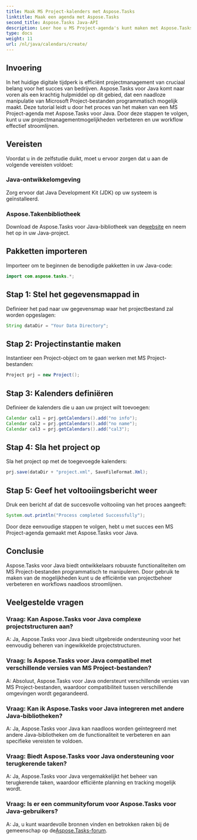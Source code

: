 ```yaml
---
title: Maak MS Project-kalenders met Aspose.Tasks
linktitle: Maak een agenda met Aspose.Tasks
second_title: Aspose.Tasks Java-API
description: Leer hoe u MS Project-agenda's kunt maken met Aspose.Tasks voor Java. Stroomlijn projectbeheer met gemak.
type: docs
weight: 11
url: /nl/java/calendars/create/
---
```

## Invoering
In het huidige digitale tijdperk is efficiënt projectmanagement van cruciaal belang voor het succes van bedrijven. Aspose.Tasks voor Java komt naar voren als een krachtig hulpmiddel op dit gebied, dat een naadloze manipulatie van Microsoft Project-bestanden programmatisch mogelijk maakt. Deze tutorial leidt u door het proces van het maken van een MS Project-agenda met Aspose.Tasks voor Java. Door deze stappen te volgen, kunt u uw projectmanagementmogelijkheden verbeteren en uw workflow effectief stroomlijnen.
## Vereisten
Voordat u in de zelfstudie duikt, moet u ervoor zorgen dat u aan de volgende vereisten voldoet:
### Java-ontwikkelomgeving
Zorg ervoor dat Java Development Kit (JDK) op uw systeem is geïnstalleerd.
### Aspose.Takenbibliotheek
 Download de Aspose.Tasks voor Java-bibliotheek van de[website](https://releases.aspose.com/tasks/java/) en neem het op in uw Java-project.

## Pakketten importeren
Importeer om te beginnen de benodigde pakketten in uw Java-code:
```java
import com.aspose.tasks.*;
```
## Stap 1: Stel het gegevensmappad in
Definieer het pad naar uw gegevensmap waar het projectbestand zal worden opgeslagen:
```java
String dataDir = "Your Data Directory";
```
## Stap 2: Projectinstantie maken
Instantieer een Project-object om te gaan werken met MS Project-bestanden:
```java
Project prj = new Project();
```
## Stap 3: Kalenders definiëren
Definieer de kalenders die u aan uw project wilt toevoegen:
```java
Calendar cal1 = prj.getCalendars().add("no info");
Calendar cal2 = prj.getCalendars().add("no name");
Calendar cal3 = prj.getCalendars().add("cal3");
```
## Stap 4: Sla het project op
Sla het project op met de toegevoegde kalenders:
```java
prj.save(dataDir + "project.xml", SaveFileFormat.Xml);
```
## Stap 5: Geef het voltooiingsbericht weer
Druk een bericht af dat de succesvolle voltooiing van het proces aangeeft:
```java
System.out.println("Process completed Successfully");
```
Door deze eenvoudige stappen te volgen, hebt u met succes een MS Project-agenda gemaakt met Aspose.Tasks voor Java.

## Conclusie
Aspose.Tasks voor Java biedt ontwikkelaars robuuste functionaliteiten om MS Project-bestanden programmatisch te manipuleren. Door gebruik te maken van de mogelijkheden kunt u de efficiëntie van projectbeheer verbeteren en workflows naadloos stroomlijnen.
## Veelgestelde vragen
### Vraag: Kan Aspose.Tasks voor Java complexe projectstructuren aan?
A: Ja, Aspose.Tasks voor Java biedt uitgebreide ondersteuning voor het eenvoudig beheren van ingewikkelde projectstructuren.
### Vraag: Is Aspose.Tasks voor Java compatibel met verschillende versies van MS Project-bestanden?
A: Absoluut, Aspose.Tasks voor Java ondersteunt verschillende versies van MS Project-bestanden, waardoor compatibiliteit tussen verschillende omgevingen wordt gegarandeerd.
### Vraag: Kan ik Aspose.Tasks voor Java integreren met andere Java-bibliotheken?
A: Ja, Aspose.Tasks voor Java kan naadloos worden geïntegreerd met andere Java-bibliotheken om de functionaliteit te verbeteren en aan specifieke vereisten te voldoen.
### Vraag: Biedt Aspose.Tasks voor Java ondersteuning voor terugkerende taken?
A: Ja, Aspose.Tasks voor Java vergemakkelijkt het beheer van terugkerende taken, waardoor efficiënte planning en tracking mogelijk wordt.
### Vraag: Is er een communityforum voor Aspose.Tasks voor Java-gebruikers?
 A: Ja, u kunt waardevolle bronnen vinden en betrokken raken bij de gemeenschap op de[Aspose.Tasks-forum](https://forum.aspose.com/c/tasks/15).